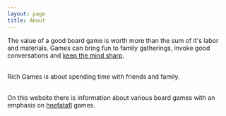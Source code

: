 ```yaml
---
layout: page
title: About
---
```


<p class="message">
  The value of a good board game is worth more than the sum of it's labor and materials.  Games can
  bring fun to family gatherings, invoke good conversations and <a href="https://en.chessbase.com/post/checkmating-alzheimers-disease-210513">keep the mind sharp</a>.  <br><br>

  Rich Games is about spending time with friends and family. <br><br>

  On this website there is information about various board games with an emphasis on <a href="http://richgames.xyz/2016/09/19/what-is-hnefatafl/">hnefatafl</a> games.
  

</p>


